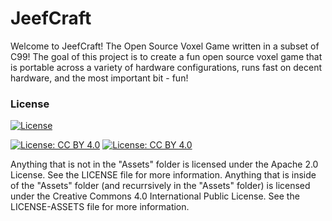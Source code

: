 # JeefCraft

Welcome to JeefCraft! The Open Source Voxel Game written in a subset of C99! The goal of this project is to create a fun open source voxel game that is portable across a variety of hardware configurations, runs fast on decent hardware, and the most important bit - fun!

### License

[![License](https://img.shields.io/badge/License-Apache%202.0-blue.svg)](https://opensource.org/licenses/Apache-2.0)

[![License: CC BY 4.0](https://licensebuttons.net/l/by/4.0/80x15.png)](https://creativecommons.org/licenses/by/4.0/)
[![License: CC BY 4.0](https://img.shields.io/badge/License-CC%20BY%204.0-lightgrey.svg)](https://creativecommons.org/licenses/by/4.0/)

Anything that is not in the "Assets" folder is licensed under the Apache 2.0 License. See the LICENSE file for more information. Anything that is inside of the "Assets" folder (and recurrsively in the "Assets" folder) is licensed under the Creative Commons 4.0 International Public License. See the LICENSE-ASSETS file for more information.